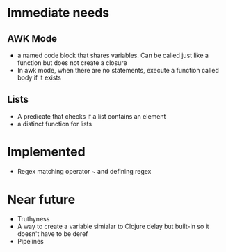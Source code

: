 # Immediate needs
## AWK Mode
- a named code block that shares variables.  Can be called just like a function but does not create a closure
- In awk mode, when there are no statements, execute a function called body if it exists

## Lists
- A predicate that checks if a list contains an element
- a distinct function for lists

# Implemented
- Regex matching operator ~ and defining regex

# Near future
- Truthyness
- A way to create a variable simialar to Clojure delay but built-in so it doesn't have to be deref
- Pipelines
